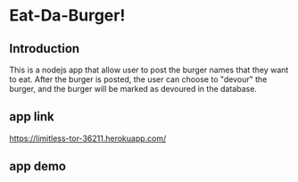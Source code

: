 # Eat-Da-Burger!
## Introduction
This is a nodejs app that allow user to post the burger names that they want to eat. After the burger is posted, the user can choose to "devour" the burger, and the burger will be marked as devoured in the database.

## app link
https://limitless-tor-36211.herokuapp.com/

## app demo
